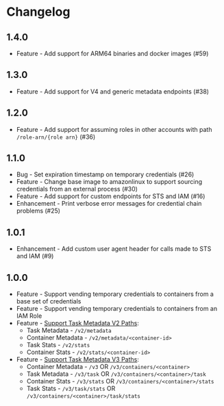 # Changelog

## 1.4.0
* Feature - Add support for ARM64 binaries and docker images (#59)

## 1.3.0
* Feature - Add support for V4 and generic metadata endpoints (#38)

## 1.2.0
* Feature - Add support for assuming roles in other accounts with path `/role-arn/{role arn}` (#36)

## 1.1.0
* Bug - Set expiration timestamp on temporary credentials (#26)
* Feature - Change base image to amazonlinux to support sourcing credentials from an external process (#30)
* Feature - Add support for custom endpoints for STS and IAM (#16)
* Enhancement - Print verbose error messages for credential chain problems (#25)

## 1.0.1
* Enhancement - Add custom user agent header for calls made to STS and IAM (#9)

## 1.0.0
* Feature - Support vending temporary credentials to containers from a base set of credentials
* Feature - Support vending temporary credentials to containers from an IAM Role
* Feature - [Support Task Metadata V2 Paths](https://docs.aws.amazon.com/AmazonECS/latest/developerguide/task-metadata-endpoint-v2.html):
	- Task Metadata - `/v2/metadata`
	- Container Metadata - `/v2/metadata/<container-id>`
	- Task Stats - `/v2/stats`
	- Container Stats - `/v2/stats/<container-id>`
* Feature - [Support Task Metadata V3 Paths](https://docs.aws.amazon.com/AmazonECS/latest/developerguide/task-metadata-endpoint-v3.html):
	- Container Metadata - `/v3` OR `/v3/containers/<container>`
	- Task Metadata - `/v3/task` OR `/v3/containers/<container>/task`
	- Container Stats - `/v3/stats` OR `/v3/containers/<container>/stats`
	- Task Stats - `/v3/task/stats` OR `/v3/containers/<container>/task/stats`
